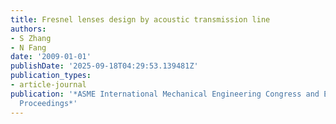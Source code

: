```yaml
---
title: Fresnel lenses design by acoustic transmission line
authors:
- S Zhang
- N Fang
date: '2009-01-01'
publishDate: '2025-09-18T04:29:53.139481Z'
publication_types:
- article-journal
publication: '*ASME International Mechanical Engineering Congress and Exposition,
  Proceedings*'
---
```

